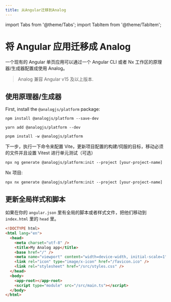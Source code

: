 ```yaml
---
title: 从Angular迁移到Analog
---
```


import Tabs from '@theme/Tabs';
import TabItem from '@theme/TabItem';

# 将 Angular 应用迁移成 Analog

一个现有的 Angular 单页应用可以通过一个 Angular CLI 或者 Nx 工作区的原理器/生成器配置成使用 Analog。

> Analog 兼容 Angular v15 及以上版本.

## 使用原理器/生成器

First, install the `@analogjs/platform` package:

<Tabs groupId="package-manager">
  <TabItem value="npm">

```shell
npm install @analogjs/platform --save-dev
```

  </TabItem>

  <TabItem label="Yarn" value="yarn">

```shell
yarn add @analogjs/platform --dev
```

  </TabItem>

  <TabItem value="pnpm">

```shell
pnpm install -w @analogjs/platform
```

  </TabItem>
</Tabs>

下一步，执行一下命令来配置 Vite，更新项目配置的构建/伺服的目标，移动必须的文件并且设置 Vitest 进行单元测试（可选）

```shell
npx ng generate @analogjs/platform:init --project [your-project-name]
```

Nx 项目:

```shell
npx nx generate @analogjs/platform:init --project [your-project-name]
```

## 更新全局样式和脚本

如果在你的 `angular.json` 里有全局的脚本或者样式文件，把他们移动到 `index.html` 里的 `head` 里。

```html
<!DOCTYPE html>
<html lang="en">
  <head>
    <meta charset="utf-8" />
    <title>My Analog app</title>
    <base href="/" />
    <meta name="viewport" content="width=device-width, initial-scale=1" />
    <link rel="icon" type="image/x-icon" href="/favicon.ico" />
    <link rel="stylesheet" href="/src/styles.css" />
  </head>
  <body>
    <app-root></app-root>
    <script type="module" src="/src/main.ts"></script>
  </body>
</html>
```
